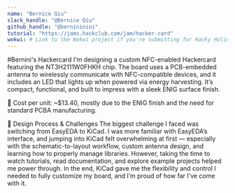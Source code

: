 ```yaml
---
name: "Bernice Qiu"
slack_handle: "@Bernice Qiu"
github_handle: "@bernininini"
tutorial: "https://jams.hackclub.com/jam/hacker-card"
wokwi: # Link to the Wokwi project if you're submitting for Hacky Holidays
---
```


#Bernini's Hackercard
I'm designing a custom NFC-enabled Hackercard featuring the NT3H2111W0FHKH chip. The board uses a PCB-embedded antenna to wirelessly communicate with NFC-compatible devices, and it includes an LED that lights up when powered via energy harvesting. It’s compact, functional, and built to impress with a sleek ENIG surface finish.

💸 Cost per unit: ~$13.40, mostly due to the ENIG finish and the need for standard PCBA manufacturing.

🔧 Design Process & Challenges
The biggest challenge I faced was switching from EasyEDA to KiCad. I was more familiar with EasyEDA’s interface, and jumping into KiCad felt overwhelming at first — especially with the schematic-to-layout workflow, custom antenna design, and learning how to properly manage libraries. However, taking the time to watch tutorials, read documentation, and explore example projects helped me power through. In the end, KiCad gave me the flexibility and control I needed to fully customize my board, and I’m proud of how far I’ve come with it.
